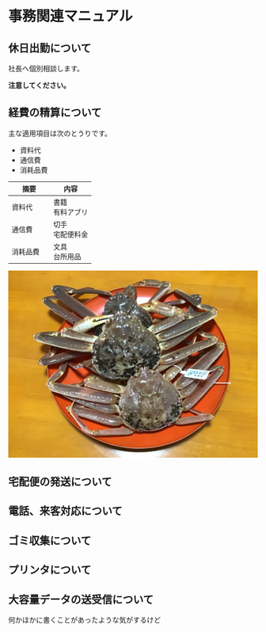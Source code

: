 # 事務関連マニュアル
## 休日出勤について
社長へ個別相談します。

**注意してください。**

## 経費の精算について
主な適用項目は次のとうりです。
- 資料代
- 通信費
- 消耗品費

|摘要　|内容
|--|--|
|資料代　  |書籍<br>有料アブリ
|通信費　  |切手<br>宅配便料金
|消耗品費　|文具<br>台所用品

![切手代](img/IMG_0027.jpg)

## 宅配便の発送について
## 電話、来客対応について
## ゴミ収集について
## プリンタについて
## 大容量データの送受信について
何かほかに書くことがあったような気がするけど

